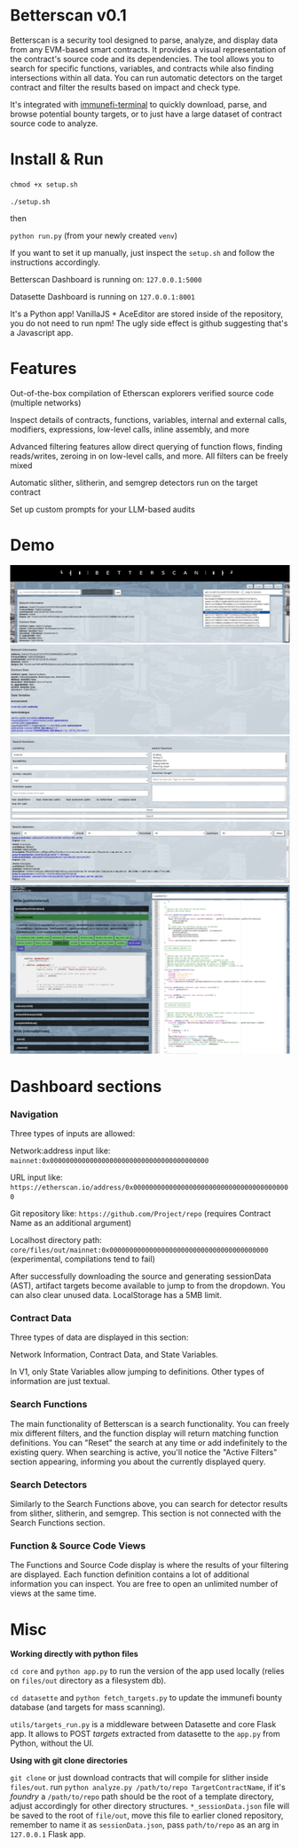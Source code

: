 # Betterscan v0.1

Betterscan is a security tool designed to parse, analyze, and display data from any EVM-based smart contracts. It provides a visual representation of the contract's source code and its dependencies. The tool allows you to search for specific functions, variables, and contracts while also finding intersections within all data. You can run automatic detectors on the target contract and filter the results based on impact and check type.

It's integrated with [immunefi-terminal](https://github.com/shortdoom/immunefi-terminal) to quickly download, parse, and browse potential bounty targets, or to just have a large dataset of contract source code to analyze.

# Install & Run

`chmod +x setup.sh`

`./setup.sh`

then

`python run.py` (from your newly created `venv`)

If you want to set it up manually, just inspect the `setup.sh` and follow the instructions accordingly.

Betterscan Dashboard is running on: `127.0.0.1:5000`

Datasette Dashboard is running on `127.0.0.1:8001`

It's a Python app! VanillaJS + AceEditor are stored inside of the repository, you do not need to run npm! The ugly side effect is github suggesting that's a Javascript app.

# Features

Out-of-the-box compilation of Etherscan explorers verified source code (multiple networks)

Inspect details of contracts, functions, variables, internal and external calls, modifiers, expressions, low-level calls, inline assembly, and more

Advanced filtering features allow direct querying of function flows, finding reads/writes, zeroing in on low-level calls, and more. All filters can be freely mixed

Automatic slither, slitherin, and semgrep detectors run on the target contract

Set up custom prompts for your LLM-based audits

# Demo

![App navigation](/docs/navigation1.png)
![Contract data](/docs/contract_data1.png)
![Search functions](/docs/search_functions1.png)
![Search detectors](/docs/search_detectors1.png)
![Functions view](/docs/functions_view1.png)

# Dashboard sections

### Navigation

Three types of inputs are allowed:

Network:address input like: `mainnet:0x0000000000000000000000000000000000000000`

URL input like: `https://etherscan.io/address/0x0000000000000000000000000000000000000000`

Git repository like: `https://github.com/Project/repo` (requires Contract Name as an additional argument)

Localhost directory path: `core/files/out/mainnet:0x0000000000000000000000000000000000000000` (experimental, compilations tend to fail)

After successfully downloading the source and generating sessionData (AST), artifact targets become available to jump to from the dropdown. You can also clear unused data. LocalStorage has a 5MB limit.

### Contract Data

Three types of data are displayed in this section:

Network Information, Contract Data, and State Variables.

In V1, only State Variables allow jumping to definitions. Other types of information are just textual.

### Search Functions

The main functionality of Betterscan is a search functionality. You can freely mix different filters, and the function display will return matching function definitions. You can "Reset" the search at any time or add indefinitely to the existing query. When searching is active, you'll notice the "Active Filters" section appearing, informing you about the currently displayed query.

### Search Detectors

Similarly to the Search Functions above, you can search for detector results from slither, slitherin, and semgrep. This section is not connected with the Search Functions section.

### Function & Source Code Views

The Functions and Source Code display is where the results of your filtering are displayed. Each function definition contains a lot of additional information you can inspect. You are free to open an unlimited number of views at the same time.

# Misc

**Working directly with python files**

`cd core` and `python app.py` to run the version of the app used locally (relies on `files/out` directory as a filesystem db).

`cd datasette` and `python fetch_targets.py` to update the immunefi bounty database (and targets for mass scanning).

`utils/targets_run.py` is a middleware between Datasette and core Flask app. It allows to POST *targets* extracted from datasette to the `app.py` from Python, without the UI.


**Using with git clone directories**

`git clone` or just download contracts that will compile for slither inside `files/out`. run `python analyze.py /path/to/repo TargetContractName`, if it's *foundry* a `/path/to/repo` path should be the root of a template directory, adjust accordingly for other directory structures. `*_sessionData.json` file will be saved to the root of `file/out`, move this file to earlier cloned repository, remember to name it as `sessionData.json`, pass `path/to/repo` as an arg in `127.0.0.1` Flask app.